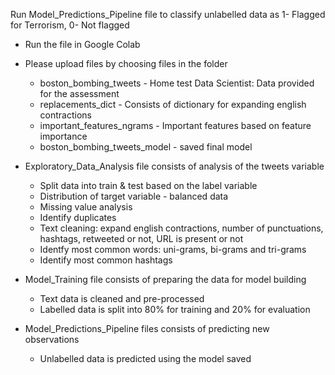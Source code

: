 Run Model_Predictions_Pipeline file to classify unlabelled data as 1- Flagged for Terrorism, 0- Not flagged
* Run the file in Google Colab
* Please upload files by choosing files in the folder
  * boston_bombing_tweets - Home test Data Scientist: Data provided for the assessment
  * replacements_dict - Consists of dictionary for expanding english contractions
  * important_features_ngrams - Important features based on feature importance
  * boston_bombing_tweets_model - saved final model 



* Exploratory_Data_Analysis file consists of analysis of the tweets variable
  * Split data into train & test based on the label variable
  * Distribution of target variable - balanced data
  * Missing value analysis
  * Identify duplicates
  * Text cleaning: expand english contractions, number of punctuations, hashtags, retweeted or not, URL is present or not
  * Identfy most common words: uni-grams, bi-grams and tri-grams
  * Identify most common hashtags

* Model_Training file consists of preparing the data for model building
  * Text data is cleaned and pre-processed
  * Labelled data is split into 80% for training and 20% for evaluation

* Model_Predictions_Pipeline files consists of predicting new observations
  * Unlabelled data is predicted using the model saved





